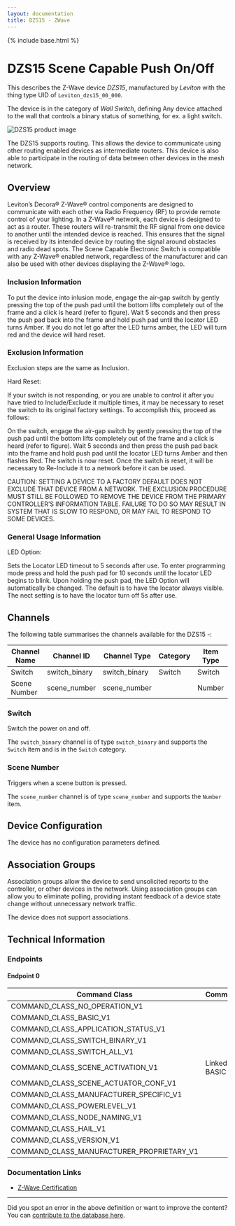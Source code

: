 ```yaml
---
layout: documentation
title: DZS15 - ZWave
---
```


{% include base.html %}

# DZS15 Scene Capable Push On/Off
This describes the Z-Wave device *DZS15*, manufactured by *Leviton* with the thing type UID of ```Leviton_dzs15_00_000```.

The device is in the category of *Wall Switch*, defining Any device attached to the wall that controls a binary status of something, for ex. a light switch.

![DZS15 product image](https://opensmarthouse.org/assets/zwave/attachments/195/DZS15-1LZ-175.png)


The DZS15 supports routing. This allows the device to communicate using other routing enabled devices as intermediate routers.  This device is also able to participate in the routing of data between other devices in the mesh network.

## Overview

Leviton’s Decora® Z-Wave® control components are designed to communicate with each other via Radio Frequency (RF) to provide remote control of your lighting. In a Z-Wave® network, each device is designed to act as a router. These routers will re-transmit the RF signal from one device to another until the intended device is reached. This ensures that the signal is received by its intended device by routing the signal around obstacles and radio dead spots. The Scene Capable Electronic Switch is compatible with any Z-Wave® enabled network, regardless of the manufacturer and can also be used with other devices displaying the Z-Wave® logo.

### Inclusion Information

To put the device into inlusion mode, engage the air-gap switch by gently pressing the top of the push pad until the bottom lifts completely out of the frame and a click is heard (refer to figure). Wait 5 seconds and then press the push pad back into the frame and hold push pad until the locator LED turns Amber. If you do not let go after the LED turns amber, the LED will turn red and the device will hard reset.

### Exclusion Information

Exclusion steps are the same as Inclusion.

Hard Reset:

If your switch is not responding, or you are unable to control it after you have tried to Include/Exclude it multiple times, it may be necessary to reset the switch to its original factory settings. To accomplish this, proceed as follows:

On the switch, engage the air-gap switch by gently pressing the top of the push pad until the bottom lifts completely out of the frame and a click is heard (refer to figure). Wait 5 seconds and then press the push pad back into the frame and hold push pad until the locator LED turns Amber and then flashes Red. The switch is now reset. Once the switch is reset, it will be necessary to Re-Include it to a network before it can be used.

CAUTION: SETTING A DEVICE TO A FACTORY DEFAULT DOES NOT EXCLUDE THAT DEVICE FROM A NETWORK. THE EXCLUSION PROCEDURE MUST STILL BE FOLLOWED TO REMOVE THE DEVICE FROM THE PRIMARY CONTROLLER’S INFORMATION TABLE. FAILURE TO DO SO MAY RESULT IN SYSTEM THAT IS SLOW TO RESPOND, OR MAY FAIL TO RESPOND TO SOME DEVICES.

### General Usage Information

LED Option: 

Sets the Locator LED timeout to 5 seconds after use. To enter programming mode press and hold the push pad for 10 seconds until the locator LED begins to blink. Upon holding the push pad, the LED Option will automatically be changed. The default is to have the locator always visible. The nect setting is to have the locator turn off 5s after use.

## Channels

The following table summarises the channels available for the DZS15 -:

| Channel Name | Channel ID | Channel Type | Category | Item Type |
|--------------|------------|--------------|----------|-----------|
| Switch | switch_binary | switch_binary | Switch | Switch | 
| Scene Number | scene_number | scene_number |  | Number | 

### Switch
Switch the power on and off.

The ```switch_binary``` channel is of type ```switch_binary``` and supports the ```Switch``` item and is in the ```Switch``` category.

### Scene Number
Triggers when a scene button is pressed.

The ```scene_number``` channel is of type ```scene_number``` and supports the ```Number``` item.



## Device Configuration

The device has no configuration parameters defined.

## Association Groups

Association groups allow the device to send unsolicited reports to the controller, or other devices in the network. Using association groups can allow you to eliminate polling, providing instant feedback of a device state change without unnecessary network traffic.

The device does not support associations.
## Technical Information

### Endpoints

#### Endpoint 0

| Command Class | Comment |
|---------------|---------|
| COMMAND_CLASS_NO_OPERATION_V1| |
| COMMAND_CLASS_BASIC_V1| |
| COMMAND_CLASS_APPLICATION_STATUS_V1| |
| COMMAND_CLASS_SWITCH_BINARY_V1| |
| COMMAND_CLASS_SWITCH_ALL_V1| |
| COMMAND_CLASS_SCENE_ACTIVATION_V1| Linked to BASIC|
| COMMAND_CLASS_SCENE_ACTUATOR_CONF_V1| |
| COMMAND_CLASS_MANUFACTURER_SPECIFIC_V1| |
| COMMAND_CLASS_POWERLEVEL_V1| |
| COMMAND_CLASS_NODE_NAMING_V1| |
| COMMAND_CLASS_HAIL_V1| |
| COMMAND_CLASS_VERSION_V1| |
| COMMAND_CLASS_MANUFACTURER_PROPRIETARY_V1| |

### Documentation Links

* [Z-Wave Certification](https://www.opensmarthouse.org/zwavedatabase/195/ZC08-14040006.pdf)

---

Did you spot an error in the above definition or want to improve the content?
You can [contribute to the database here](https://www.opensmarthouse.org/zwavedatabase/195).
